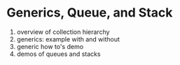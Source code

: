 # Generics, Queue, and Stack
1. overview of collection hierarchy
2. generics: example with and without
3. generic how to's demo
4. demos of queues and stacks